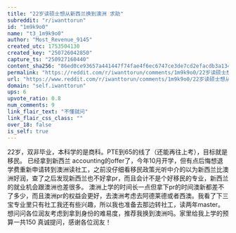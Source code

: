 ```yaml
---
title: "22岁读硕士想从新西兰换到澳洲 求助"
subreddit: "r/iwanttorun"
id: "1m9k9o0"
name: "t3_1m9k9o0"
author: "Most_Revenue_9145"
created_utc: 1753504130
created_key: "250726042850"
capture_ts: "250927160440"
content_sha256: "86ed0ce93657a441447f74fae4f6ec6747ce3de7cd2efacdb3a134b2491bdfc7"
permalink: "https://reddit.com/r/iwanttorun/comments/1m9k9o0/22岁读硕士想从新西兰换到澳洲_求助/"
url: "https://www.reddit.com/r/iwanttorun/comments/1m9k9o0/22岁读硕士想从新西兰换到澳洲_求助/"
domain: "self.iwanttorun"
ups: 6
upvote_ratio: 0.8
num_comments: 9
link_flair_text: "不懂就问"
link_flair_css_class: ""
over_18: false
is_self: true
---
```


22岁，双非毕业，本科学的是商科。PTE到65的线了（还能再往上考），目标就是移民。
已经拿到新西兰
accounting的offer了，今年10月开学，但有点后悔想退学费重新申请转到澳洲读社工，之前没仔细看移民政策光听中介的以为新西兰比澳洲好润，查了之后发现新西兰也不好拿pr，而且会计不是个好移民的专业，新西兰的就业机会跟澳洲也差很多。
澳洲上学的时间长一点但拿下pr的时间澳新都差不了多少，而且澳洲pr的权益会更好，去澳洲考虑去阿德莱德或者西澳。我看了下三宝专业里只有社工我还有些兴趣，所以我也准备去那边转社工，读两年master。
想问问各位润友考虑到拿到身份的难易度，推荐我换到澳洲吗。家里给我上学的预算一共150
真诚提问，感谢各位润友！

